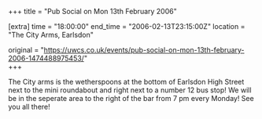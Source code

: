 +++
title = "Pub Social on Mon 13th February 2006"

[extra]
time = "18:00:00"
end_time = "2006-02-13T23:15:00Z"
location = "The City Arms, Earlsdon"

original = "https://uwcs.co.uk/events/pub-social-on-mon-13th-february-2006-1474488975453/"    
+++

The City arms is the wetherspoons at the bottom of Earlsdon High Street next to the mini roundabout and right next to a number 12 bus stop\! We will be in the seperate area to the right of the bar from 7 pm every Monday\! See you all there\!

